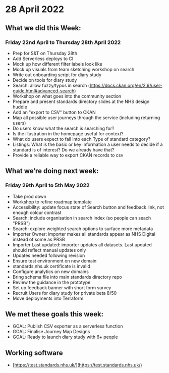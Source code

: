# 28 April 2022

## What we did this Week:

### Friday 22nd April to Thursday 28th April 2022

* Prep for S&T on Thursday 28th
* Add Serverless deploys to CI
* Mock up how different filter labels look like
* Mock up visuals from team sketching workshop on search
* Write out onboarding script for diary study
* Decide on tools for diary study
* Search: allow fuzzy/typos in search (https://docs.ckan.org/en/2.9/user-guide.html#advanced-search)
* Workshop on what goes into the community section
* Prepare and present standards directory slides at the NHS design huddle
* Add an "export to CSV" button to CKAN
* Map all possible user journeys through the service (including returning users)
* Do users know what the search is searching for?
* Is the illustration in the homepage useful for context?
* What do users expect to fall into each Type of standard category?
* Listings: What is the basic or key information a user needs to decide if a standard is of interest? Do we already have that?
* Provide a reliable way to export CKAN records to csv

## What we’re doing next week:

### Friday 29th April to 5th May 2022

* Take prod down
* Workshop to refine roadmap template
* Accessibility: update focus state of Search button and feedback link, not enough colour contrast
* Search: include organisation in search index (so people can seach "PRSB")
* Search: explore weighted search options to surface more metadata
* Importer Owner: importer makes all standards appear as NHS Digital instead of some as PRSB
* Importer Last updated: importer updates all datasets. Last updated should reflect manual updates only
* Updates needed following revision
* Ensure test environment on new domain
* standards.nhs.uk certificate is invalid
* Configure analytics on new domains
* Bring schema file into main standards directory repo
* Review the guidance in the prototype
* Set up feedback banner with short form survey
* Recruit Users for diary study for private beta 8/50
* Move deployments into Terraform


## We met these goals this week:

* GOAL: Publish CSV exporter as a serverless function
* GOAL: Finalise Journey Map Designs
* GOAL: Ready to launch diary study with 6+ people

## Working software

* [https://test.standards.nhs.uk/](https://test.standards.nhs.uk/) 

